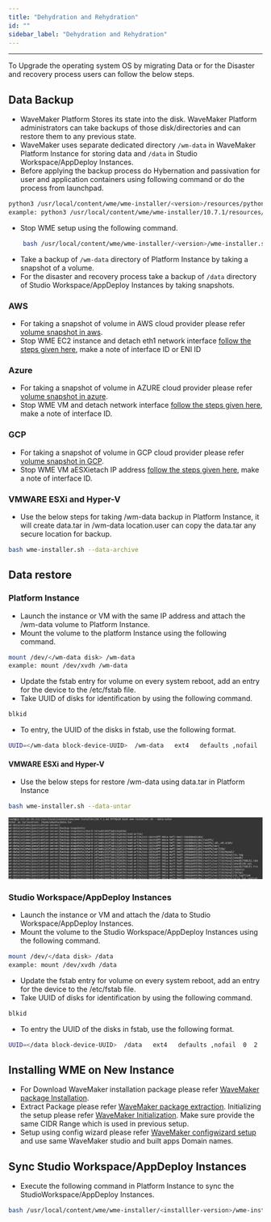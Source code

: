 ```yaml
---
title: "Dehydration and Rehydration"
id: ""
sidebar_label: "Dehydration and Rehydration"
---
```

---

To Upgrade the operating system OS by migrating Data or for the Disaster and recovery process users can follow the below steps.

## Data Backup

- WaveMaker Platform Stores its state into the disk. WaveMaker Platform administrators can take backups of those disk/directories and can restore them to any previous state.
- WaveMaker uses separate dedicated directory `/wm-data` in WaveMaker Platform Instance for storing data and `/data` in Studio Workspace/AppDeploy Instances.
- Before applying the backup process do Hybernation and passivation for user and application containers using following command or do the process from launchpad.

```bash
python3 /usr/local/content/wme/wme-installer/<version>/resources/python/3/passivation_deletion.py -pr <protocol> -d <domain> -u <adminUser> -p <adminPasswd>
example: python3 /usr/local/content/wme/wme-installer/10.7.1/resources/python/3/passivation_deletion.py -pr http -d test-domain.wavemaker.com -u test@wavemaker.com -p test-password -di False
```

- Stop WME setup using the following command.

```bash
    bash /usr/local/content/wme/wme-installer/<version>/wme-installer.sh --stop
```

- Take a backup of `/wm-data` directory of Platform Instance by taking a snapshot of a volume.
- For the disaster and recovery process take a backup of `/data` directory of Studio Workspace/AppDeploy Instances by taking snapshots.

### AWS

- For taking a snapshot of volume in AWS cloud provider please refer [volume snapshot in aws](https://docs.aws.amazon.com/AWSEC2/latest/UserGuide/EBSSnapshots.html).
- Stop WME EC2 instance and detach eth1 network interface [follow the steps given here](http://docs.aws.amazon.com/AWSEC2/latest/UserGuide/using-eni.html#detach_eni), make a note of interface ID or ENI ID
  
### Azure

- For taking a snapshot of volume in AZURE cloud provider please refer [volume snapshot in azure](https://docs.microsoft.com/en-us/azure/virtual-machines/linux/snapshot-copy-managed-disk).
- Stop WME VM and detach network interface [follow the steps given here](https://docs.microsoft.com/en-us/azure/virtual-network/virtual-network-network-interface-vm#remove-a-network-interface-from-a-vm), make a note of interface ID.

### GCP

- For taking a snapshot of volume in GCP cloud provider please refer [volume snapshot in GCP](https://cloud.google.com/compute/docs/disks/create-snapshots).
- Stop WME VM aESXietach IP address [follow the steps given here](https://cloud.google.com/compute/docs/ip-addresses/reserve-static-internal-ip-address#deleting_a_static_internal_ip_address), make a note of interface ID.

### VMWARE ESXi and Hyper-V

- Use the below steps for taking /wm-data backup in Platform Instance, it will create data.tar in /wm-data location.user can copy the data.tar any secure location for backup.
  
```bash
bash wme-installer.sh --data-archive
```

## Data restore

### Platform Instance

- Launch the instance or VM with the same IP address and attach the /wm-data volume to Platform Instance.
- Mount the volume to the platform Instance using the following command.

```bash
mount /dev/</wm-data disk> /wm-data
example: mount /dev/xvdh /wm-data
```

- Update the fstab entry for volume on every system reboot, add an entry for the device to the /etc/fstab file.
- Take UUID of disks for identification by using the following command.

```bash
blkid
```

- To entry, the UUID of the disks in fstab, use the following format.

``` bash
UUID=</wm-data block-device-UUID>  /wm-data   ext4   defaults ,nofail  0  2
```

#### VMWARE ESXi and Hyper-V

- Use the below steps for restore /wm-data using data.tar in Platform Instance

```bash
bash wme-installer.sh --data-untar
```  

[![data_untar](/learn/assets/wme-setup/upgrade-wme-setup/data-un-tar.png)](/learn/assets/wme-setup/upgrade-wme-setup/data-un-tar.png)

### Studio Workspace/AppDeploy Instances

- Launch the instance or VM and attach the /data to Studio Workspace/AppDeploy Instances.
- Mount the volume to the Studio Workspace/AppDeploy Instances using the following command.

```bash
mount /dev/</data disk> /data
example: mount /dev/xvdh /data
```

- Update the fstab entry for volume on every system reboot, add an entry for the device to the /etc/fstab file.
- Take UUID of disks for identification by using the following command.

```bash
blkid
```

- To entry the UUID of the disks in fstab, use the following format.

``` bash
UUID=</data block-device-UUID>  /data   ext4   defaults ,nofail  0  2
```

## Installing WME on New Instance

- For Download WaveMaker installation package please refer [WaveMaker package Installation](/learn/on-premise/aws/install/download-copy-installer).
- Extract Package please refer [WaveMaker package extraction](/learn/on-premise/aws/install/extract-package).
Initializing the setup please refer [WaveMaker Initialization](/learn/on-premise/aws/install/initilize-setup). Make sure provide the same CIDR Range which is used in previous setup.
- Setup using config wizard please refer [WaveMaker configwizard setup](/learn/on-premise/aws/install/setup-using-cw) and use same WaveMaker studio and built apps Domain names.

## Sync Studio Workspace/AppDeploy Instances

- Execute the following command in Platform Instance to sync the StudioWorkspace/AppDeploy Instances.

```bash
bash /usr/local/content/wme/wme-installer/<installler-version>/wme-installer.sh --upgrade-instances
```
